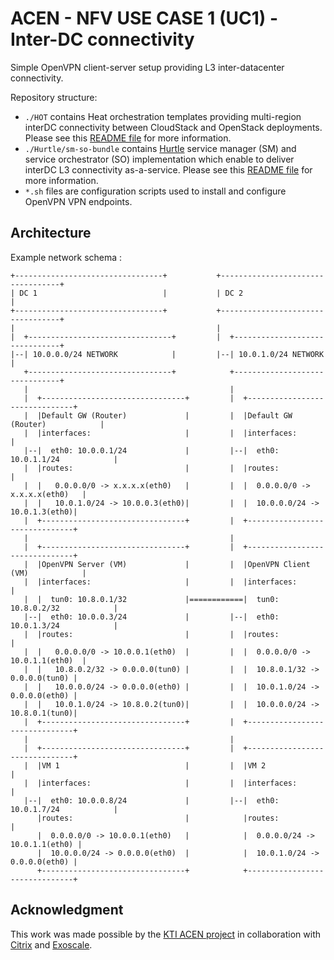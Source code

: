 ACEN - NFV USE CASE 1 (UC1) - Inter-DC connectivity
===================================================

Simple OpenVPN client-server setup providing L3 inter-datacenter connectivity.

Repository structure:

 * `./HOT` contains Heat orchestration templates providing multi-region interDC connectivity between CloudStack and OpenStack deployments. Please see this [README file](./Heat/README.md) for more information.
 * `./Hurtle/sm-so-bundle` contains [Hurtle](http://hurtle.it) service manager (SM) and service orchestrator (SO) implementation which enable to deliver interDC L3 connectivity as-a-service. Please see this [README file](./Hurtle/sm-so-bundle/README.md) for more information.
 * `*.sh` files are configuration scripts used to install and configure OpenVPN VPN endpoints.

## Architecture

Example network schema :

    +---------------------------------+           +----------------------------------+
    | DC 1                            |           | DC 2                             |
    +---------------------------------+           +----------------------------------+
    |                                             | 
    |  +--------------------------------+         |  +-------------------------------+
    |--| 10.0.0.0/24 NETWORK            |         |--| 10.0.1.0/24 NETWORK           |
       +--------------------------------+            +-------------------------------+
       |                                             |
       |  +--------------------------------+         |  +-------------------------------+
       |  |Default GW (Router)             |         |  |Default GW (Router)            |
       |  |interfaces:                     |         |  |interfaces:                    |
       |--|  eth0: 10.0.0.1/24             |         |--|  eth0: 10.0.1.1/24            |
       |  |routes:                         |         |  |routes:                        |
       |  |   0.0.0.0/0 -> x.x.x.x(eth0)   |         |  |  0.0.0.0/0 -> x.x.x.x(eth0)   |
       |  |   10.0.1.0/24 -> 10.0.0.3(eth0)|         |  |  10.0.0.0/24 -> 10.0.1.3(eth0)|
       |  +--------------------------------+         |  +-------------------------------+
       |                                             |
       |  +--------------------------------+         |  +-------------------------------+
       |  |OpenVPN Server (VM)             |         |  |OpenVPN Client (VM)            |
       |  |interfaces:                     |         |  |interfaces:                    |
       |  |  tun0: 10.8.0.1/32             |============|  tun0: 10.8.0.2/32            |
       |--|  eth0: 10.0.0.3/24             |         |--|  eth0: 10.0.1.3/24            |
       |  |routes:                         |         |  |routes:                        |
       |  |   0.0.0.0/0 -> 10.0.0.1(eth0)  |         |  |  0.0.0.0/0 -> 10.0.1.1(eth0)  |
       |  |   10.8.0.2/32 -> 0.0.0.0(tun0) |         |  |  10.8.0.1/32 -> 0.0.0.0(tun0) |
       |  |   10.0.0.0/24 -> 0.0.0.0(eth0) |         |  |  10.0.1.0/24 -> 0.0.0.0(eth0) |
       |  |   10.0.1.0/24 -> 10.8.0.2(tun0)|         |  |  10.0.0.0/24 -> 10.8.0.1(tun0)|
       |  +--------------------------------+         |  +-------------------------------+
       |                                             |
       |  +--------------------------------+         |  +-------------------------------+
       |  |VM 1                            |         |  |VM 2                           |
       |  |interfaces:                     |         |  |interfaces:                    |
       |--|  eth0: 10.0.0.8/24             |         |--|  eth0: 10.0.1.7/24            |
          |routes:                         |            |routes:                        |
          |  0.0.0.0/0 -> 10.0.0.1(eth0)   |            |  0.0.0.0/24 -> 10.0.1.1(eth0) |
          |  10.0.0.0/24 -> 0.0.0.0(eth0)  |            |  10.0.1.0/24 -> 0.0.0.0(eth0) |
          +--------------------------------+            +-------------------------------+

## Acknowledgment
This work was made possible by the [KTI ACEN project](http://blog.zhaw.ch/icclab/acen-begins/) in collaboration with [Citrix](https://www.citrix.com/) and [Exoscale](https://www.exoscale.ch/).
